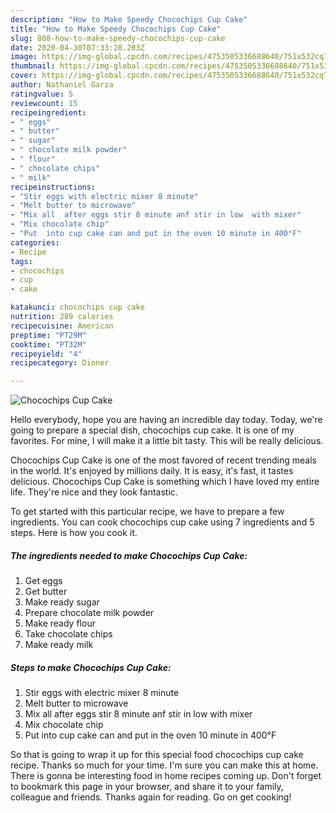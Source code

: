 ```yaml
---
description: "How to Make Speedy Chocochips Cup Cake"
title: "How to Make Speedy Chocochips Cup Cake"
slug: 808-how-to-make-speedy-chocochips-cup-cake
date: 2020-04-30T07:33:28.203Z
image: https://img-global.cpcdn.com/recipes/4753505336688640/751x532cq70/chocochips-cup-cake-recipe-main-photo.jpg
thumbnail: https://img-global.cpcdn.com/recipes/4753505336688640/751x532cq70/chocochips-cup-cake-recipe-main-photo.jpg
cover: https://img-global.cpcdn.com/recipes/4753505336688640/751x532cq70/chocochips-cup-cake-recipe-main-photo.jpg
author: Nathaniel Garza
ratingvalue: 5
reviewcount: 15
recipeingredient:
- " eggs"
- " butter"
- " sugar"
- " chocolate milk powder"
- " flour"
- " chocolate chips"
- " milk"
recipeinstructions:
- "Stir eggs with electric mixer 8 minute"
- "Melt butter to microwave"
- "Mix all  after eggs stir 8 minute anf stir in low  with mixer"
- "Mix chocolate chip"
- "Put  into cup cake can and put in the oven 10 minute in 400°F"
categories:
- Recipe
tags:
- chocochips
- cup
- cake

katakunci: chocochips cup cake 
nutrition: 289 calories
recipecuisine: American
preptime: "PT29M"
cooktime: "PT32M"
recipeyield: "4"
recipecategory: Dinner

---
```



![Chocochips Cup Cake](https://img-global.cpcdn.com/recipes/4753505336688640/751x532cq70/chocochips-cup-cake-recipe-main-photo.jpg)

Hello everybody, hope you are having an incredible day today. Today, we're going to prepare a special dish, chocochips cup cake. It is one of my favorites. For mine, I will make it a little bit tasty. This will be really delicious.

Chocochips Cup Cake is one of the most favored of recent trending meals in the world. It's enjoyed by millions daily. It is easy, it's fast, it tastes delicious. Chocochips Cup Cake is something which I have loved my entire life. They're nice and they look fantastic.




To get started with this particular recipe, we have to prepare a few ingredients. You can cook chocochips cup cake using 7 ingredients and 5 steps. Here is how you cook it.

<!--inarticleads1-->

##### The ingredients needed to make Chocochips Cup Cake:

1. Get  eggs
1. Get  butter
1. Make ready  sugar
1. Prepare  chocolate milk powder
1. Make ready  flour
1. Take  chocolate chips
1. Make ready  milk




<!--inarticleads2-->

##### Steps to make Chocochips Cup Cake:

1. Stir eggs with electric mixer 8 minute
1. Melt butter to microwave
1. Mix all  after eggs stir 8 minute anf stir in low  with mixer
1. Mix chocolate chip
1. Put  into cup cake can and put in the oven 10 minute in 400°F




So that is going to wrap it up for this special food chocochips cup cake recipe. Thanks so much for your time. I'm sure you can make this at home. There is gonna be interesting food in home recipes coming up. Don't forget to bookmark this page in your browser, and share it to your family, colleague and friends. Thanks again for reading. Go on get cooking!
